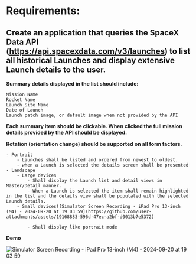 # Requirements:

## Create an application that queries the SpaceX Data API (https://api.spacexdata.com/v3/launches) to list all historical Launches and display extensive Launch details to the user.

**Summary details displayed in the list should include:** 

    Mission Name
    Rocket Name
    Launch Site Name
    Date of Launch
    Launch patch image, or default image when not provided by the API

**Each summary item should be clickable. When clicked the full mission details provided by the API should be displayed.**

**Rotation (orientation change) should be supported on all form factors.**

    - Portrait 
        - Launches shall be listed and ordered from newest to oldest.
        - when a Launch is selected the details screen shall be presented
    - Landscape
        - Large devices 
            - Shall display the Launch list and detail views in Master/Detail manner. 
            - When a Launch is selected the item shall remain highlighted in the list and the details view shall be populated with the selected Launch details.
        - Small devices![Simulator Screen Recording - iPad Pro 13-inch (M4) - 2024-09-20 at 19 03 59](https://github.com/user-attachments/assets/19168883-596d-47ec-a2bf-d0013b7e5372)

            - Shall display like portrait mode

**Demo**

![Simulator Screen Recording - iPad Pro 13-inch (M4) - 2024-09-20 at 19 03 59](https://github.com/user-attachments/assets/a0fa5e68-61dc-44f0-b7e3-f1234c0cef10)
